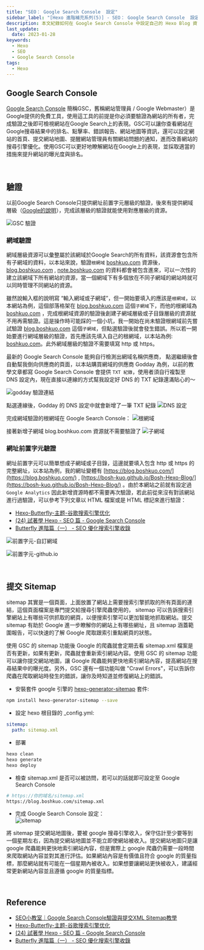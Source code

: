 ```yaml
---
title: "SEO： Google Search Console  設定"
sidebar_label: "[Hexo 進階補充系列(5)] - SEO： Google Search Console  設定"
description: 本文紀錄如何在 Google Search Console 中設定自己的 Hexo Blog 資訊，將部落格文章納入 Google 的搜尋索引。
last_update:
  date: 2023-01-28
keywords:
  - Hexo
  - SEO
  - Google Search Console
tags:
  - Hexo
---
```


## **Google Search Console**

[Google Search Console](https://search.google.com/search-console/about) 簡稱GSC，舊稱網站管理員 / Google Webmaster）是Google提供的免費工具，使用這工具的前提是你必須要驗證為網站的所有者，完成驗證之後即可檢視網站在Google Search上的表現。GSC可以讓你查看網站在Google搜尋結果中的排名、點擊率、錯誤報告、網站地圖等資訊，還可以設定網站的首頁、提交網站地圖、提醒網站管理員有關網站問題的通知，進而改善網站的搜尋引擎優化。使用GSC可以更好地瞭解網站在Google上的表現，並採取適當的措施來提升網站的曝光度與排名。


<br/>


## **驗證**

以前Google Search Console只提供網址前置字元層級的驗證，後來有提供網域層級（[Google的說明](https://support.google.com/webmasters/answer/34592?hl=zh-Hant&ref_topic=9455938)），完成該層級的驗證就能使用對應層級的資源。

![GSC 驗證](https://res.cloudinary.com/djtoo8orh/image/upload/v1674900781/Hexo%20Blog/2023-01-28-hexo-advanced-supplementary-5/GSC_%E9%A9%97%E8%AD%89_n4hebj.png)

### **網域驗證**

網域層級資源可以彙整屬於該網域於Google Search的所有資料，該資源會包含所有子網域的資料，以本站來說，驗證`根網域` [boshkuo.com](http://boshkuo.com) 資源後， [blog.boshkuo.com](http://blog.boshkuo.com) , [note.boshkuo.com](http://note.boshkuo.com) 的資料都會被包含進來，可以一次性的建立該網域下所有網站的資源，當一個網域下有多個放在不同子網域的網站時就可以同時管理不同網站的資源。

雖然說輸入框的說明寫 “輸入網域或子網域”，但一開始要填入的應該是`根網域`，以本網站為例，這個部落格架在 [blog.boshkuo.com](http://blog.boshkuo.com) 這個`子網域`下，而他的根網域為 [boshkuo.com](http://boshkuo.com) ，完成根網域資源的驗證後創建子網域層級或子目錄層級的資源就不用再需驗證。這是操作時可能踩的一個小坑，我一開始在尚未驗證根網域前先嘗試驗證 [blog.boshkuo.com](http://blog.boshkuo.com) 這個`子網域`，但點選驗證後就會發生錯誤。所以若一開始要進行網域層級的驗證，首先應該先填入自己的根網域，以本站為例: [boshkuo.com](http://boshkuo.com)。此外網域層級的驗證不需要填寫 http 或 https。

最新的 Google Search Console 能夠自行檢測出網域名稱供應商， 點選繼續後會自動幫我倒向供應商的頁面，以本站購買網域的供應商 Godday 為例，以前的教學文章都寫 Google Search Console 會提供 `TXT 紀錄`，使用者須自行複製至 DNS 設定內，現在直接以連線的方式幫我設定好 DNS 的 TXT 紀錄還滿貼心的～

![godday 驗證連結](https://res.cloudinary.com/djtoo8orh/image/upload/v1674900781/Hexo%20Blog/2023-01-28-hexo-advanced-supplementary-5/godday_%E9%A9%97%E8%AD%89%E9%80%A3%E7%B5%90_rxpk5y.png)

點選連線後，Godday 的 DNS 設定中就會新增了一筆 TXT 紀錄
![DNS 設定](https://res.cloudinary.com/djtoo8orh/image/upload/v1674900780/Hexo%20Blog/2023-01-28-hexo-advanced-supplementary-5/DNS_%E8%A8%AD%E5%AE%9A_nyog0x.png)

完成網域驗證的根網域在 Google Search Console：
![根網域](https://res.cloudinary.com/djtoo8orh/image/upload/v1674900781/Hexo%20Blog/2023-01-28-hexo-advanced-supplementary-5/%E6%A0%B9%E7%B6%B2%E5%9F%9F_thvepd.png)

接著新增子網域 blog.boshkuo.com 資源就不需要驗證了
![子網域](https://res.cloudinary.com/djtoo8orh/image/upload/v1674900781/Hexo%20Blog/2023-01-28-hexo-advanced-supplementary-5/%E5%AD%90%E7%B6%B2%E5%9F%9F_wr1zct.png)


### **網址前置字元驗證**

網址前置字元可以簡單想成子網域或子目錄，這邊就要填入包含 http 或 https 的完整網址，以本站為例，我的網址變體有 [https://blog.boshkuo.com/](https://blog.boshkuo.com/) , [https://bosh-kuo.github.io/Bosh-Hexo-Blog/](https://bosh-kuo.github.io/Bosh-Hexo-Blog/) 。由於本網站之前就有設定過 `Google Analytics` 因此新增資源時都不需要再次驗證，若此前從來沒有對該網站進行過驗證，可以參考下列文章以 HTML 檔案或是 HTML 標記來進行驗證：

- [Hexo-Butterfly-主题-谷歌搜索引擎优化](https://qyun.fun/posts/6452ae09/)
- [(24) 試著學 Hexo - SEO 篇 - Google Search Console](https://israynotarray.com/hexo/20201007/3723180073/)
- [Butterfly 進階篇（一） - SEO 優化搜索引擎收錄](https://qmike.top/posts/2a1b5a62)

![前置字元-自訂網域](https://res.cloudinary.com/djtoo8orh/image/upload/v1674900781/Hexo%20Blog/2023-01-28-hexo-advanced-supplementary-5/%E5%89%8D%E7%BD%AE%E5%AD%97%E5%85%83-%E8%87%AA%E8%A8%82%E7%B6%B2%E5%9F%9F_khyu4r.png)

![前置字元-github.io](https://res.cloudinary.com/djtoo8orh/image/upload/v1674900781/Hexo%20Blog/2023-01-28-hexo-advanced-supplementary-5/%E5%89%8D%E7%BD%AE%E5%AD%97%E5%85%83-github.io_eugaf1.png)


<br/>


## **提交 Sitemap**

sitemap 其實是一個頁面，上面放置了網站上需要搜索引擎抓取的所有頁面的連結，這個頁面檔案是專門提交給搜尋引擎爬蟲使用的， sitemap 可以告訴搜索引擎網站上有哪些可供抓取的網頁，以便搜索引擎可以更加智能地抓取網站。提交 sitemap 有助於 Google 進一步瞭解你的網站上有哪些網址，且 sitemap 涵蓋範圍報告，可以快速的了解 Google 爬取跟索引重點網頁的狀態。 

使用 GSC 的 sitemap 功能後 Google 的爬蟲就會定期去看 sitemap.xml 檔案是否有更新，如果有更新，爬蟲就會重新索引網站內容。使用 GSC 的 sitemap 功能可以讓你提交網站地圖，讓 Google 爬蟲能夠更快地索引網站內容，提高網站在搜尋結果中的曝光度。另外，GSC 還有一個功能叫做 "Crawl Errors"，可以告訴你爬蟲在爬取網站時發生的錯誤，讓你及時知道並修復網站上的錯誤。

- 安裝套件 google 引擎的 [hexo-generator-sitemap](https://github.com/hexojs/hexo-generator-sitemap) 套件:

```bash
npm install hexo-generator-sitemap --save
```

- 設定 hexo 根目錄的 _config.yml:

```yaml
sitemap:
  path: sitemap.xml
```

- 部署

```bash
hexo clean
hexo generate
hexo deploy
```

- 檢查 sitemap.xml 是否可以被訪問，若可以的話就即可設定至 Google Search Console

```bash
# https://你的域名/sitemap.xml
https://blog.boshkuo.com/sitemap.xml
```

- 完成 Google Search Console 設定：  
![sitemap](https://res.cloudinary.com/djtoo8orh/image/upload/v1674900781/Hexo%20Blog/2023-01-28-hexo-advanced-supplementary-5/sitemap_cyrirs.png)

將 sitemap 提交網站地圖後，要被 google 搜尋引擎收入，保守估計至少要等到一個星期左右，因為提交網站地圖並不能立即使網站被收入。提交網站地圖只是讓 google 爬蟲能夠更快地索引網站內容，但是實際上 google 爬蟲仍需要一段時間來爬取網站內容並對其進行評估。如果網站內容是有價值且符合 google 的質量指標，那麼網站就有可能在一個星期內被收入。如果想要讓網站更快被收入，建議經常更新網站內容並且遵循 google 的質量指標。


<br/>

## **Reference**

- [SEO小教室｜Google Search Console驗證與提交XML Sitemap教學](https://www.wpandseo.tw/715/seo-google-search-console-validation/#domain)
- [Hexo-Butterfly-主题-谷歌搜索引擎优化](https://qyun.fun/posts/6452ae09/)
- [(24) 試著學 Hexo - SEO 篇 - Google Search Console](https://israynotarray.com/hexo/20201007/3723180073/)
- [Butterfly 進階篇（一） - SEO 優化搜索引擎收錄](https://qmike.top/posts/2a1b5a62)